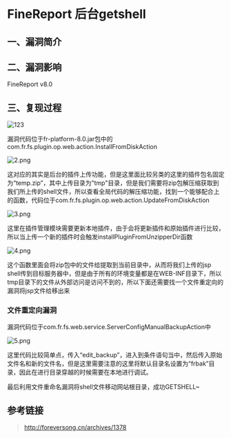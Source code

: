 # FineReport 后台getshell

## 一、漏洞简介

## 二、漏洞影响

FineReport v8.0

## 三、复现过程

![123](images/2020_05-22/d4982449d47e44d1bd91f11d04b18c6.png)

漏洞代码位于fr-platform-8.0.jar包中的com.fr.fs.plugin.op.web.action.InstallFromDiskAction

![2.png](images/2020_05-22/d4982449d47e44d1bd91f11d04b18c67.png)

这对应的其实是后台的插件上传功能，但是这里面比较另类的这里的插件包名固定为“temp.zip”，其中上传目录为"tmp"目录，但是我们需要将zip包解压缩获取到我们所上传的shell文件，所以查看全局代码的解压缩功能，找到一个能够配合上的函数，代码位于com.fr.fs.plugin.op.web.action.UpdateFromDiskAction

![3.png](images/2020_05-22/d647f43930d541ef8644125efff51cf3.png)

这里在插件管理模块需要更新本地插件，由于会将更新插件和原始插件进行比较，所以当上传一个新的插件时会触发installPluginFromUnzipperDir函数

![4.png](images/2020_05-22/139dca9d4c034feb97b5132d54f15b8d.png)

这个函数里面会将zip包中的文件给提取到当前目录中，从而将我们上传的jsp shell传到目标服务器中，但是由于所有的环境变量都是在WEB-INF目录下，所以tmp目录下的文件从外部访问是访问不到的，所以下面还需要找一个文件重定向的漏洞将jsp文件给移出来

### 文件重定向漏洞

漏洞代码位于com.fr.fs.web.service.ServerConfigManualBackupAction中

![5.png](images/2020_05-22/96a1f6b72c88450a8fe8cffb3ebc4ef3.png)

这里代码比较简单点，传入“edit_backup”，进入到条件语句当中，然后传入原始文件名和新的文件名，但是这里需要注意的这里将默认目录名设置为“frbak”目录，因此在进行目录穿越的时候需要在本地进行调试。

最后利用文件重命名漏洞将shell文件移动网站根目录，成功GETSHELL~

## 参考链接

> http://foreversong.cn/archives/1378

